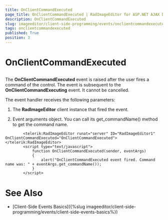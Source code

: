 ```yaml
---
title: OnClientCommandExecuted
page_title: OnClientCommandExecuted | RadImageEditor for ASP.NET AJAX Documentation
description: OnClientCommandExecuted
slug: imageeditor/client-side-programming/events/onclientcommandexecuted
tags: onclientcommandexecuted
published: True
position: 3
---
```


# OnClientCommandExecuted



## 

The **OnClientCommandExecuted** event is raised after the user fires a command of the control. The event is subsequent to the **OnClientCommandExecuting** event. It cannot be cancelled.

The event handler receives the following parameters:

1. The **RadImageEditor** client instance that fired the event.

1. Event arguments object. You can call its get_commandName() method to get the command name.

````ASPNET
	    <telerik:RadImageEditor runat="server" ID="RadImageEditor1" OnClientCommandExecuted="OnClientCommandExecuted"></telerik:RadImageEditor>
	    <script type="text/javascript">
	        function OnClientCommandExecuted(sender, eventArgs)
	        {
	            alert("OnClientCommandExecuted event fired. Command name was: " + eventArgs.get_commandName());
	        }
	    </script>
````



# See Also

 * [Client-Side Events Basics]({%slug imageeditor/client-side-programming/events/client-side-events-basics%})
